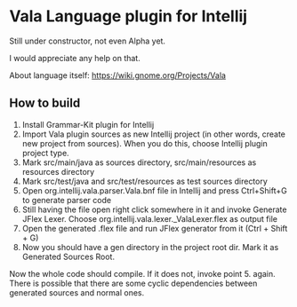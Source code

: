 Vala Language plugin for Intellij
====================

Still under constructor, not even Alpha yet.

I would appreciate any help on that.

About language itself: https://wiki.gnome.org/Projects/Vala


How to build
------------------

  1. Install Grammar-Kit plugin for Intellij
  2. Import Vala plugin sources as new Intellij project (in other words, create new project from sources). When you do this, choose Intellij plugin project type.
  3. Mark src/main/java as sources directory, src/main/resources as resources directory
  4. Mark src/test/java and src/test/resources as test sources directory
  5. Open org.intellij.vala.parser.Vala.bnf file in Intellij and press Ctrl+Shift+G to generate parser code
  6. Still having the file open right click somewhere in it and invoke Generate JFlex Lexer. Choose org.intellij.vala.lexer._ValaLexer.flex as output file
  7. Open the generated .flex file and run JFlex generator from it (Ctrl + Shift + G)
  8. Now you should have a gen directory in the project root dir. Mark it as Generated Sources Root.

Now the whole code should compile. If it does not, invoke point 5. again. There is possible that there are some cyclic
dependencies between generated sources and normal ones.

